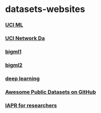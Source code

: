 # datasets-websites

### [UCI ML](http://archive.ics.uci.edu/ml/datasets.html)
### [UCI Network Da](http://networkdata.ics.uci.edu/resources)
### [bigml1](https://blog.bigml.com/2013/02/28/data-data-data-thousands-of-public-data-sources/)
### [bigml2](https://blog.bigml.com/list-of-public-data-sources-fit-for-machine-learning/)
### [deep learning](http://deeplearning.net/datasets)
### [Awesome Public Datasets on GitHub](http://www.kdnuggets.com/2015/04/awesome-public-datasets-github.html)
### [IAPR for researchers](http://homepages.inf.ed.ac.uk/rbf/IAPR/researchers/)
